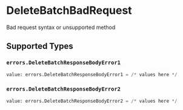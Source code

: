 # DeleteBatchBadRequest

Bad request syntax or unsupported method


## Supported Types

### `errors.DeleteBatchResponseBodyError1`

```python
value: errors.DeleteBatchResponseBodyError1 = /* values here */
```

### `errors.DeleteBatchResponseBodyError2`

```python
value: errors.DeleteBatchResponseBodyError2 = /* values here */
```

